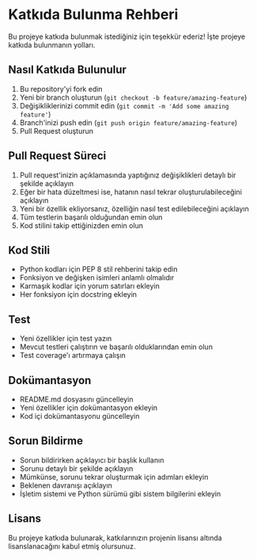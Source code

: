 # Katkıda Bulunma Rehberi

Bu projeye katkıda bulunmak istediğiniz için teşekkür ederiz! İşte projeye katkıda bulunmanın yolları.

## Nasıl Katkıda Bulunulur

1. Bu repository'yi fork edin
2. Yeni bir branch oluşturun (`git checkout -b feature/amazing-feature`)
3. Değişikliklerinizi commit edin (`git commit -m 'Add some amazing feature'`)
4. Branch'inizi push edin (`git push origin feature/amazing-feature`)
5. Pull Request oluşturun

## Pull Request Süreci

1. Pull request'inizin açıklamasında yaptığınız değişiklikleri detaylı bir şekilde açıklayın
2. Eğer bir hata düzeltmesi ise, hatanın nasıl tekrar oluşturulabileceğini açıklayın
3. Yeni bir özellik ekliyorsanız, özelliğin nasıl test edilebileceğini açıklayın
4. Tüm testlerin başarılı olduğundan emin olun
5. Kod stilini takip ettiğinizden emin olun

## Kod Stili

* Python kodları için PEP 8 stil rehberini takip edin
* Fonksiyon ve değişken isimleri anlamlı olmalıdır
* Karmaşık kodlar için yorum satırları ekleyin
* Her fonksiyon için docstring ekleyin

## Test

* Yeni özellikler için test yazın
* Mevcut testleri çalıştırın ve başarılı olduklarından emin olun
* Test coverage'ı artırmaya çalışın

## Dokümantasyon

* README.md dosyasını güncelleyin
* Yeni özellikler için dokümantasyon ekleyin
* Kod içi dokümantasyonu güncelleyin

## Sorun Bildirme

* Sorun bildirirken açıklayıcı bir başlık kullanın
* Sorunu detaylı bir şekilde açıklayın
* Mümkünse, sorunu tekrar oluşturmak için adımları ekleyin
* Beklenen davranışı açıklayın
* İşletim sistemi ve Python sürümü gibi sistem bilgilerini ekleyin

## Lisans

Bu projeye katkıda bulunarak, katkılarınızın projenin lisansı altında lisanslanacağını kabul etmiş olursunuz. 
